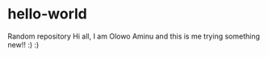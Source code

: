 # hello-world
Random repository
Hi all,
I am Olowo Aminu and this is me trying something new!! :) :)
